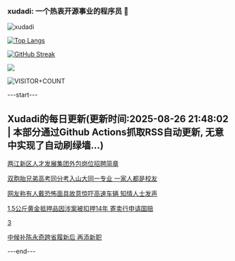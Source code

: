 ### xudadi: 一个热衷开源事业的程序员 👋

![xudadi](https://github-readme-stats-git-masterorgs-github-readme-stats-team.vercel.app/api?username=xudadi)

[![Top Langs](https://github-readme-stats.vercel.app/api/top-langs/?username=xudadi)](https://github.com/anuraghazra/github-readme-stats)

[![GitHub Streak](https://streak-stats.demolab.com?user=xudadi&locale=zh_Hans)](https://git.io/streak-stats)

![](https://raw.githubusercontent.com/xudadi/xudadi/main/assets/github-contribution-grid-snake.svg)

![VISITOR+COUNT](https://komarev.com/ghpvc/?username=xudadi&label=VISITOR+COUNT)


---start---

## Xudadi的每日更新(更新时间:2025-08-26 21:48:02 | 本部分通过Github Actions抓取RSS自动更新, 无意中实现了自动刷绿墙...)

[两江新区人才发展集团外包岗位招聘简章](https://www.gongkaoleida.com/article/2588740)

[双胞胎兄弟高考同分考入山大同一专业 一家人都是校友](https://m.163.com/news/article/K7SU7JT0053469LG.html)

[网友称有人戴恐怖面具故意惊吓高速车辆 知情人士发声](https://m.163.com/news/article/K7STEDNE05345ARG.html)

[1.5公斤黄金抵押品因涉案被扣押14年 寄卖行申请国赔](https://m.163.com/news/article/K7T04PP80514R9P4.html)

[3](https://m.163.com/touch/news/sub/domestic)

[中候补陈永奇跨省履新后 再添新职](https://m.163.com/news/article/K7SNT12C055040N3.html)

---end---
